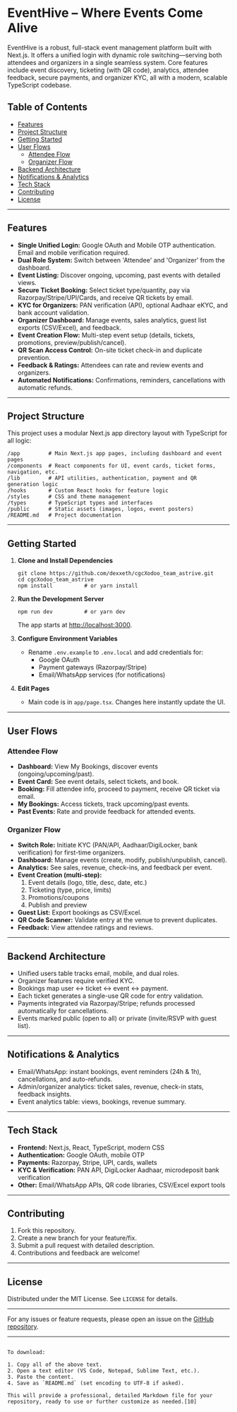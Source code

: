# EventHive – Where Events Come Alive

EventHive is a robust, full-stack event management platform built with Next.js. It offers a unified login with dynamic role switching—serving both attendees and organizers in a single seamless system. Core features include event discovery, ticketing (with QR code), analytics, attendee feedback, secure payments, and organizer KYC, all with a modern, scalable TypeScript codebase.

## Table of Contents

- [Features](#features)
- [Project Structure](#project-structure)
- [Getting Started](#getting-started)
- [User Flows](#user-flows)
  - [Attendee Flow](#attendee-flow)
  - [Organizer Flow](#organizer-flow)
- [Backend Architecture](#backend-architecture)
- [Notifications & Analytics](#notifications--analytics)
- [Tech Stack](#tech-stack)
- [Contributing](#contributing)
- [License](#license)

---

## Features

- **Single Unified Login:** Google OAuth and Mobile OTP authentication. Email and mobile verification required.
- **Dual Role System:** Switch between 'Attendee' and 'Organizer' from the dashboard.
- **Event Listing:** Discover ongoing, upcoming, past events with detailed views.
- **Secure Ticket Booking:** Select ticket type/quantity, pay via Razorpay/Stripe/UPI/Cards, and receive QR tickets by email.
- **KYC for Organizers:** PAN verification (API), optional Aadhaar eKYC, and bank account validation.
- **Organizer Dashboard:** Manage events, sales analytics, guest list exports (CSV/Excel), and feedback.
- **Event Creation Flow:** Multi-step event setup (details, tickets, promotions, preview/publish/cancel).
- **QR Scan Access Control:** On-site ticket check-in and duplicate prevention.
- **Feedback & Ratings:** Attendees can rate and review events and organizers.
- **Automated Notifications:** Confirmations, reminders, cancellations with automatic refunds.

---

## Project Structure

This project uses a modular Next.js app directory layout with TypeScript for all logic:

```
/app         # Main Next.js app pages, including dashboard and event pages
/components  # React components for UI, event cards, ticket forms, navigation, etc.
/lib         # API utilities, authentication, payment and QR generation logic
/hooks       # Custom React hooks for feature logic
/styles      # CSS and theme management
/types       # TypeScript types and interfaces
/public      # Static assets (images, logos, event posters)
/README.md   # Project documentation
```

---

## Getting Started

1. **Clone and Install Dependencies**
   ```
   git clone https://github.com/dexxeth/cgcXodoo_team_astrive.git
   cd cgcXodoo_team_astrive
   npm install          # or yarn install
   ```

2. **Run the Development Server**
   ```
   npm run dev          # or yarn dev
   ```
   The app starts at [http://localhost:3000](http://localhost:3000).

3. **Configure Environment Variables**
   - Rename `.env.example` to `.env.local` and add credentials for:
     - Google OAuth
     - Payment gateways (Razorpay/Stripe)
     - Email/WhatsApp services (for notifications)

4. **Edit Pages**
   - Main code is in `app/page.tsx`. Changes here instantly update the UI.

---

## User Flows

### Attendee Flow

- **Dashboard:** View My Bookings, discover events (ongoing/upcoming/past).
- **Event Card:** See event details, select tickets, and book.
- **Booking:** Fill attendee info, proceed to payment, receive QR ticket via email.
- **My Bookings:** Access tickets, track upcoming/past events.
- **Past Events:** Rate and provide feedback for attended events.

### Organizer Flow

- **Switch Role:** Initiate KYC (PAN/API, Aadhaar/DigiLocker, bank verification) for first-time organizers.
- **Dashboard:** Manage events (create, modify, publish/unpublish, cancel).
- **Analytics:** See sales, revenue, check-ins, and feedback per event.
- **Event Creation (multi-step):**
    1. Event details (logo, title, desc, date, etc.)
    2. Ticketing (type, price, limits)
    3. Promotions/coupons
    4. Publish and preview
- **Guest List:** Export bookings as CSV/Excel.
- **QR Code Scanner:** Validate entry at the venue to prevent duplicates.
- **Feedback:** View attendee ratings and reviews.

---

## Backend Architecture

- Unified users table tracks email, mobile, and dual roles.
- Organizer features require verified KYC.
- Bookings map user <-> ticket <-> event <-> payment.
- Each ticket generates a single-use QR code for entry validation.
- Payments integrated via Razorpay/Stripe; refunds processed automatically for cancellations.
- Events marked public (open to all) or private (invite/RSVP with guest list).

---

## Notifications & Analytics

- Email/WhatsApp: instant bookings, event reminders (24h & 1h), cancellations, and auto-refunds.
- Admin/organizer analytics: ticket sales, revenue, check-in stats, feedback insights.
- Event analytics table: views, bookings, revenue summary.

---

## Tech Stack

- **Frontend:** Next.js, React, TypeScript, modern CSS
- **Authentication:** Google OAuth, mobile OTP
- **Payments:** Razorpay, Stripe, UPI, cards, wallets
- **KYC & Verification:** PAN API, DigiLocker Aadhaar, microdeposit bank verification
- **Other:** Email/WhatsApp APIs, QR code libraries, CSV/Excel export tools

---

## Contributing

1. Fork this repository.
2. Create a new branch for your feature/fix.
3. Submit a pull request with detailed description.
4. Contributions and feedback are welcome!

---

## License

Distributed under the MIT License. See `LICENSE` for details.

---

For any issues or feature requests, please open an issue on the [GitHub repository](https://github.com/ayushmittal62/cgcXodoo_team_astrive).

---
```

To download:

1. Copy all of the above text.
2. Open a text editor (VS Code, Notepad, Sublime Text, etc.).
3. Paste the content.
4. Save as `README.md` (set encoding to UTF-8 if asked).

This will provide a professional, detailed Markdown file for your repository, ready to use or further customize as needed.[10]
